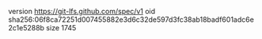 version https://git-lfs.github.com/spec/v1
oid sha256:06f8ca72251d007455882e3d6c32de597d3fc38ab18badf601adc6e2c1e5288b
size 1745
